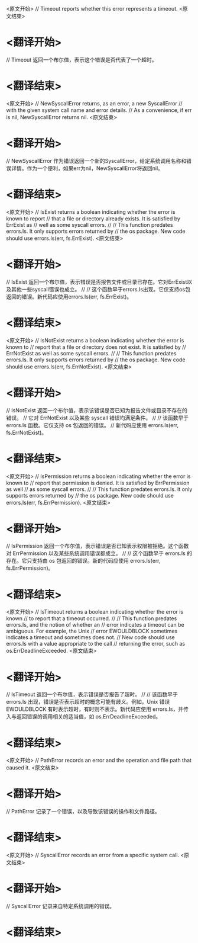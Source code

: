 
<原文开始>
// Timeout reports whether this error represents a timeout.
<原文结束>

# <翻译开始>
// Timeout 返回一个布尔值，表示这个错误是否代表了一个超时。
# <翻译结束>


<原文开始>
// NewSyscallError returns, as an error, a new SyscallError
// with the given system call name and error details.
// As a convenience, if err is nil, NewSyscallError returns nil.
<原文结束>

# <翻译开始>
// NewSyscallError 作为错误返回一个新的SyscallError，给定系统调用名称和错误详情。作为一个便利，如果err为nil，NewSyscallError将返回nil。
# <翻译结束>


<原文开始>
// IsExist returns a boolean indicating whether the error is known to report
// that a file or directory already exists. It is satisfied by ErrExist as
// well as some syscall errors.
//
// This function predates errors.Is. It only supports errors returned by
// the os package. New code should use errors.Is(err, fs.ErrExist).
<原文结束>

# <翻译开始>
// IsExist 返回一个布尔值，表示错误是否报告文件或目录已存在。它对ErrExist以及其他一些syscall错误也成立。
// 
// 这个函数早于errors.Is出现。它仅支持os包返回的错误。新代码应使用errors.Is(err, fs.ErrExist)。
# <翻译结束>


<原文开始>
// IsNotExist returns a boolean indicating whether the error is known to
// report that a file or directory does not exist. It is satisfied by
// ErrNotExist as well as some syscall errors.
//
// This function predates errors.Is. It only supports errors returned by
// the os package. New code should use errors.Is(err, fs.ErrNotExist).
<原文结束>

# <翻译开始>
// IsNotExist 返回一个布尔值，表示该错误是否已知为报告文件或目录不存在的错误。
// 它对 ErrNotExist 以及某些 syscall 错误均满足条件。
// 
// 该函数早于 errors.Is 函数。它仅支持 os 包返回的错误。
// 新代码应使用 errors.Is(err, fs.ErrNotExist)。
# <翻译结束>


<原文开始>
// IsPermission returns a boolean indicating whether the error is known to
// report that permission is denied. It is satisfied by ErrPermission as well
// as some syscall errors.
//
// This function predates errors.Is. It only supports errors returned by
// the os package. New code should use errors.Is(err, fs.ErrPermission).
<原文结束>

# <翻译开始>
// IsPermission 返回一个布尔值，表示错误是否已知表示权限被拒绝。这个函数对 ErrPermission 以及某些系统调用错误都成立。
//
// 这个函数早于 errors.Is 的存在。它只支持由 os 包返回的错误。新的代码应使用 errors.Is(err, fs.ErrPermission)。
# <翻译结束>


<原文开始>
// IsTimeout returns a boolean indicating whether the error is known
// to report that a timeout occurred.
//
// This function predates errors.Is, and the notion of whether an
// error indicates a timeout can be ambiguous. For example, the Unix
// error EWOULDBLOCK sometimes indicates a timeout and sometimes does not.
// New code should use errors.Is with a value appropriate to the call
// returning the error, such as os.ErrDeadlineExceeded.
<原文结束>

# <翻译开始>
// IsTimeout 返回一个布尔值，表示错误是否报告了超时。
// 
// 该函数早于 errors.Is 出现，错误是否表示超时的概念可能有歧义。例如，Unix 错误 EWOULDBLOCK 有时表示超时，有时则不表示。新代码应使用 errors.Is，并传入与返回错误的调用相关的适当值，如 os.ErrDeadlineExceeded。
# <翻译结束>


<原文开始>
// PathError records an error and the operation and file path that caused it.
<原文结束>

# <翻译开始>
// PathError 记录了一个错误，以及导致该错误的操作和文件路径。
# <翻译结束>


<原文开始>
// SyscallError records an error from a specific system call.
<原文结束>

# <翻译开始>
// SyscallError 记录来自特定系统调用的错误。
# <翻译结束>

